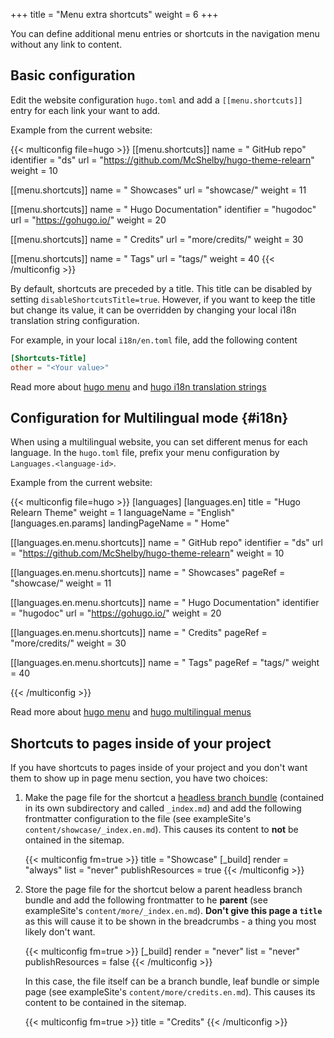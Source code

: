 +++
title = "Menu extra shortcuts"
weight = 6
+++

You can define additional menu entries or shortcuts in the navigation menu without any link to content.

## Basic configuration

Edit the website configuration `hugo.toml` and add a `[[menu.shortcuts]]` entry for each link your want to add.

Example from the current website:

{{< multiconfig file=hugo >}}
[[menu.shortcuts]]
name = "<i class='fa-fw fab fa-github'></i> GitHub repo"
identifier = "ds"
url = "https://github.com/McShelby/hugo-theme-relearn"
weight = 10

[[menu.shortcuts]]
name = "<i class='fa-fw fas fa-camera'></i> Showcases"
url = "showcase/"
weight = 11

[[menu.shortcuts]]
name = "<i class='fa-fw fas fa-bookmark'></i> Hugo Documentation"
identifier = "hugodoc"
url = "https://gohugo.io/"
weight = 20

[[menu.shortcuts]]
name = "<i class='fa-fw fas fa-bullhorn'></i> Credits"
url = "more/credits/"
weight = 30

[[menu.shortcuts]]
name = "<i class='fa-fw fas fa-tags'></i> Tags"
url = "tags/"
weight = 40
{{< /multiconfig >}}

By default, shortcuts are preceded by a title. This title can be disabled by setting `disableShortcutsTitle=true`.
However, if you want to keep the title but change its value, it can be overridden by changing your local i18n translation string configuration.

For example, in your local `i18n/en.toml` file, add the following content

````toml {title="en.toml"}
[Shortcuts-Title]
other = "<Your value>"
````

Read more about [hugo menu](https://gohugo.io/extras/menus/) and [hugo i18n translation strings](https://gohugo.io/content-management/multilingual/#translation-of-strings)

## Configuration for Multilingual mode {#i18n}

When using a multilingual website, you can set different menus for each language. In the `hugo.toml` file, prefix your menu configuration by `Languages.<language-id>`.

Example from the current website:

{{< multiconfig file=hugo >}}
[languages]
  [languages.en]
    title = "Hugo Relearn Theme"
    weight = 1
    languageName = "English"
    [languages.en.params]
      landingPageName = "<i class='fa-fw fas fa-home'></i> Home"

  [[languages.en.menu.shortcuts]]
    name = "<i class='fa-fw fab fa-github'></i> GitHub repo"
    identifier = "ds"
    url = "https://github.com/McShelby/hugo-theme-relearn"
    weight = 10

  [[languages.en.menu.shortcuts]]
    name = "<i class='fa-fw fas fa-camera'></i> Showcases"
    pageRef = "showcase/"
    weight = 11

  [[languages.en.menu.shortcuts]]
    name = "<i class='fa-fw fas fa-bookmark'></i> Hugo Documentation"
    identifier = "hugodoc"
    url = "https://gohugo.io/"
    weight = 20

  [[languages.en.menu.shortcuts]]
    name = "<i class='fa-fw fas fa-bullhorn'></i> Credits"
    pageRef = "more/credits/"
    weight = 30

  [[languages.en.menu.shortcuts]]
    name = "<i class='fa-fw fas fa-tags'></i> Tags"
    pageRef = "tags/"
    weight = 40

{{< /multiconfig >}}

Read more about [hugo menu](https://gohugo.io/extras/menus/) and [hugo multilingual menus](https://gohugo.io/content-management/multilingual/#menus)

## Shortcuts to pages inside of your project

If you have shortcuts to pages inside of your project and you don't want them to show up in page menu section, you have two choices:

1. Make the page file for the shortcut a [headless branch bundle](https://gohugo.io/content-management/page-bundles/#headless-bundle) (contained in its own subdirectory and called `_index.md`) and add the following frontmatter configuration to the file (see exampleSite's `content/showcase/_index.en.md`). This causes its content to **not** be ontained in the sitemap.

    {{< multiconfig fm=true >}}
    title = "Showcase"
    [_build]
      render = "always"
      list = "never"
      publishResources = true
    {{< /multiconfig >}}

2. Store the page file for the shortcut below a parent headless branch bundle and add the following frontmatter to he **parent** (see exampleSite's `content/more/_index.en.md`). **Don't give this page a `title`** as this will cause it to be shown in the breadcrumbs - a thing you most likely don't want.

    {{< multiconfig fm=true >}}
    [_build]
      render = "never"
      list = "never"
      publishResources = false
    {{< /multiconfig >}}

    In this case, the file itself can be a branch bundle, leaf bundle or simple page (see exampleSite's `content/more/credits.en.md`). This causes its content to be contained in the sitemap.

    {{< multiconfig fm=true >}}
    title = "Credits"
    {{< /multiconfig >}}
